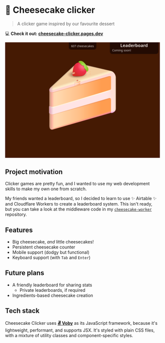 # 🍰 Cheesecake clicker

> A clicker game inspired by our favourite dessert

💻 **Check it out: [cheesecake-clicker.pages.dev](https://cheesecake-clicker.pages.dev/)**

![Screenshot of Cheesecake clicker](cheesecaker-clicker.png)

## Project motivation

Clicker games are pretty fun, and I wanted to use my web development skills to make my own one from scratch.

My friends wanted a leaderboard, so I decided to learn to use ✨ Airtable ✨ and Cloudflare Workers to create a leaderboard system. This isn't ready, but you can take a look at the middleware code in my [`cheesecake-worker`](https://github.com/MMK21Hub/cheesecake-worker) repository.

## Features

- Big cheesecake, _and_ little cheesecakes!
- Persistent cheesecake counter
- Mobile support (dodgy but functional)
- Keyboard support (with `Tab` and `Enter`)

## Future plans

- A friendly leaderboard for sharing stats
  - Private leaderboards, if required
- Ingredients-based cheesecake creation

## Tech stack

Cheesecake Clicker uses **[✌️ Voby](https://github.com/vobyjs/voby)** as its JavaScript framework, because it's lightweight, performant, and supports JSX. It's styled with plain CSS files, with a mixture of utility classes and component-specific styles.
